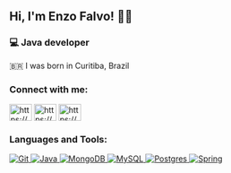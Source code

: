 ## Hi, I'm Enzo Falvo! 👋😁


### 💻 Java developer
🇧🇷 I was born in Curitiba, Brazil

<h3 align="left">Connect with me:</h3>
<p align="left">
<a href="https://www.linkedin.com/in/enzo-falvo-b681291a2" target="blank"><img align="center" src="https://cdn.jsdelivr.net/npm/simple-icons@3.0.1/icons/linkedin.svg" alt="https://www.linkedin.com/in/enzo-falvo-b681291a2" height="30" width="40" /></a>
<a href="https://www.facebook.com/enzo.falvo.9/" target="blank"><img align="center" src="https://cdn.jsdelivr.net/npm/simple-icons@3.0.1/icons/facebook.svg" alt="https://www.facebook.com/enzo.falvo.9/" height="30" width="40" /></a>
<a href="https://www.instagram.com/enzowf/?hl=pt-br" target="blank"><img align="center" src="https://cdn.jsdelivr.net/npm/simple-icons@3.0.1/icons/instagram.svg" alt="https://www.instagram.com/enzowf/?hl=pt-br" height="30" width="40" /></a>
</p>

<h3 align="left">Languages and Tools:</h3>
<p align="left"> <a href="https://git-scm.com/" target="_blank"> <img alt="Git" src="https://img.shields.io/badge/git%20-%23F05033.svg?&style=for-the-badge&logo=git&logoColor=white"/> </a> <a href="https://www.java.com" target="_blank"> <img alt="Java" src="https://img.shields.io/badge/java-%23ED8B00.svg?&style=for-the-badge&logo=java&logoColor=white"/> </a> <a href="https://www.mongodb.com/" target="_blank"> <img alt="MongoDB" src ="https://img.shields.io/badge/MongoDB-%234ea94b.svg?&style=for-the-badge&logo=mongodb&logoColor=white"/> </a> <a href="https://www.mysql.com/" target="_blank"> <img alt="MySQL" src="https://img.shields.io/badge/mysql-%2300f.svg?&style=for-the-badge&logo=mysql&logoColor=white"/> </a> <a href="https://www.postgresql.org" target="_blank"> <img alt="Postgres" src ="https://img.shields.io/badge/postgres-%23316192.svg?&style=for-the-badge&logo=postgresql&logoColor=white"/> </a> <a href="" target="_blank"> <img alt="Spring" src="https://img.shields.io/badge/spring%20-%236DB33F.svg?&style=for-the-badge&logo=spring&logoColor=white"/> </a> </p>


<!--
**enzofalvo/enzofalvo** is a ✨ _special_ ✨ repository because its `README.md` (this file) appears on your GitHub profile.

Here are some ideas to get you started:

- 🔭 I’m currently working on ...
- 🌱 I’m currently learning ...
- 👯 I’m looking to collaborate on ...
- 🤔 I’m looking for help with ...
- 💬 Ask me about ...
- 📫 How to reach me: ...
- 😄 Pronouns: ...
- ⚡ Fun fact: ...
-->
